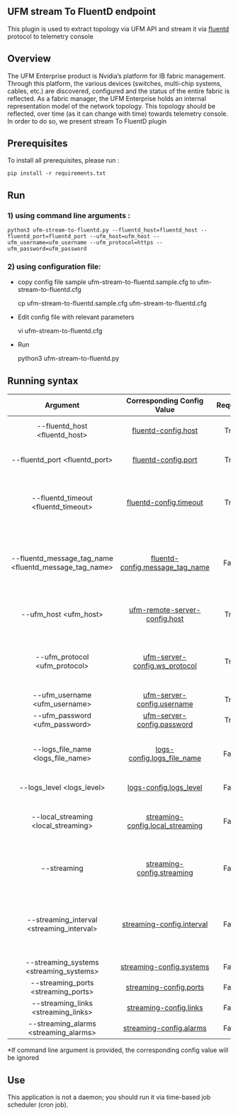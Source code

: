 UFM stream To FluentD endpoint
--------------------------------------------------------


This plugin is used to extract topology via UFM API and stream it via [fluentd](https://www.fluentd.org/) protocol to telemetry console

Overview
--------------------------------------------------------

The UFM Enterprise product is Nvidia’s platform for IB fabric management. Through this platform, the various devices (switches, multi-chip systems, cables, etc.) are discovered, configured and the status of the entire fabric is reflected.
As a fabric manager, the UFM Enterprise holds an internal representation model of the network topology. This topology should be reflected, over time (as it can change with time) towards telemetry console. In order to do so, we present stream To FluentD plugin



Prerequisites 
--------------------------------------------------------

To install all prerequisites, please run :

    pip install -r requirements.txt

Run  
-------------------------------------------------------- 
### 1) using command line arguments :


    python3 ufm-stream-to-fluentd.py --fluentd_host=fluentd_host --fluentd_port=fluentd_port --ufm_host=ufm_host --ufm_username=ufm_username --ufm_protocol=https --ufm_password=ufm_password


### 2) using configuration file:
  
  - copy config file sample ufm-stream-to-fluentd.sample.cfg to ufm-stream-to-fluentd.cfg 
      
    
    cp ufm-stream-to-fluentd.sample.cfg ufm-stream-to-fluentd.cfg

  - Edit config file with relevant parameters 

    
    vi ufm-stream-to-fluentd.cfg

  - Run

    
    python3 ufm-stream-to-fluentd.py

 Running syntax
--------------------------------------------------------

| Argument | Corresponding Config Value | Required | Description | 
| :---: | :---: |:---: |:---: |
| --fluentd_host <fluentd_host> | [fluentd-config.host](ufm-stream-to-fluentd.sample.cfg#L20) | True |  Hostname or IP for FluentD endpoint
| --fluentd_port <fluentd_port> | [fluentd-config.port](ufm-stream-to-fluentd.sample.cfg#L21) | True | Port for FluentD endpoint
| --fluentd_timeout <fluentd_timeout> | [fluentd-config.timeout](ufm-stream-to-fluentd.sample.cfg#L22) | True | Timeout for FluentD endpoint streaming [Default is 120 seconds]
| --fluentd_message_tag_name <fluentd_message_tag_name> | [fluentd-config.message_tag_name](ufm-stream-to-fluentd.sample.cfg#L22) | False | Message Tag Name for FluentD endpoint message [Default is the ufm_host] 
| --ufm_host <ufm_host> | [ufm-remote-server-config.host](ufm-stream-to-fluentd.sample.cfg#L2) | True | Hostname or IP for The UFM Enterprise
| --ufm_protocol <ufm_protocol> | [ufm-server-config.ws_protocol](ufm-stream-to-fluentd.sample.cfg#L4) | True | Web services protocol used by UFM Enterprise (HTTP, HTTPS)  
| --ufm_username <ufm_username> | [ufm-server-config.username](ufm-stream-to-fluentd.sample.cfg#L6) | True | Username of UFM user
| --ufm_password <ufm_password> | [ufm-server-config.password](ufm-stream-to-fluentd.sample.cfg#L7) | True | Password of UFM user
| --logs_file_name <logs_file_name> | [logs-config.logs_file_name](ufm-stream-to-fluentd.sample.cfg#L27) | False | Log file name, if not provided a default stream wil lbe used
| --logs_level <logs_level> | [logs-config.logs_level](ufm-stream-to-fluentd.sample.cfg#L30) | False | Default is 'info'
| --local_streaming <local_streaming> | [streaming-config.local_streaming](ufm-stream-to-fluentd.sample.cfg#L10) | False | Enable/Disable local topology streaming [Default is 'False']
| --streaming <streaming> | [streaming-config.streaming](ufm-stream-to-fluentd.sample.cfg#L11) | False | Enable/Disable topology streaming [Default is 'True']
| --streaming_interval <streaming_interval> | [streaming-config.interval](ufm-stream-to-fluentd.sample.cfg#L12) | False | The periodic interval [the script will be ran in every X minutes (Default is 5 minutes)]
| --streaming_systems <streaming_systems> | [streaming-config.systems](ufm-stream-to-fluentd.sample.cfg#L13) | False | Default is 'True'
| --streaming_ports <streaming_ports> | [streaming-config.ports](ufm-stream-to-fluentd.sample.cfg#L14) | False | Default is 'True'
| --streaming_links <streaming_links> | [streaming-config.links](ufm-stream-to-fluentd.sample.cfg#L15) | False | Default is 'True'
| --streaming_alarms <streaming_alarms> | [streaming-config.alarms](ufm-stream-to-fluentd.sample.cfg#L16) | False | Default is 'True'
   
*If command line argument is provided, the corresponding config value will be ignored

Use
-------------------------------------------------------- 
This application is not a daemon; you should run it via time-based job scheduler (cron job).
